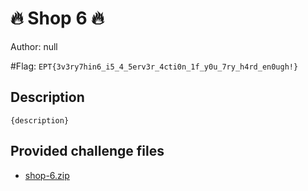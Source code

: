 # 🔥 Shop 6 🔥
Author: null

#Flag: `EPT{3v3ry7hin6_i5_4_5erv3r_4cti0n_1f_y0u_7ry_h4rd_en0ugh!}`
## Description
```
{description}
```

## Provided challenge files
* [shop-6.zip](shop-6.zip)
